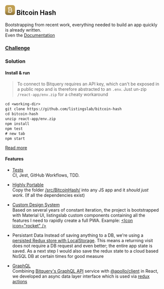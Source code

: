## ![alt text](./react-app/public/svg/logo16.svg "Bitcoin Hash Logo")  Bitcoin Hash

Bootstrapping from recent work, everything needed to build an app quickly is already written.  
Even the [Documentation](./react-app/public/markdown/)

### [Challenge](./react-app/public/markdown/00_challenge.md) 
  
### Solution

#### Install & run

> To connect to Bitquery requires an API key, which can't be exposed in a public repo and is therefore abstracted to an `.env`. Just un-zip `/react-app/env.zip` for a cheaty workaround 

```shell
cd <working-dir>
git clone https://github.com/listingslab/bitcoin-hash
cd bitcoin-hash
unzip react-app/env.zip
npm install
npm test
# new tab
npm start
```


[Read more](https://github.com/listingslab/bitcoin-hash/blob/master/react-app/public/markdown/10_init-project.md)

#### Features

- [Tests](./react-app/public/markdown/05_tests.md)  
    CI, Jest, GitHub Workflows, TDD. 

- [Highly Portable](https://github.com/listingslab/bitcoin-hash/blob/master/react-app/public/markdown/10_init-project.md)  
    Copy the folder [/src/BitcoinHash/](https://github.com/listingslab/bitcoin-hash/tree/master/react-app/src/BitcoinHash) into any JS app and it _should just work_. (If all the dependencies exist)

- [Custom Design System](./react-app/public/markdown/30_design-system.md)       
    Based on several years of constant iteration, the project is bootstrapped with Material UI, listingslab custom components containing all the features I need to rapidly create a full PWA. Example: [&lt;Icon icon="rocket" /&gt;](https://github.com/listingslab/bitcoin-hash/blob/master/react-app/src/BitcoinHash/components/Icon.tsx)

- Persistant Data 
    Instead of saving anything to a DB, we're using a [persisted Redux store with LocalStorage](https://github.com/listingslab/bitcoin-hash/blob/master/react-app/src/BitcoinHash/redux/store.ts). This means a returning visit does not require a DB request and even better; the entire app state is saved. As a next step I would also save the redux state to a cloud based NoSQL DB at certain times for good measure

- [GraphQL](https://github.com/listingslab/bitcoin-hash/blob/feature/graphql/react-app/public/markdown/40_graphql.md)  
    Combining [Bitquery's GraphQL API](https://bitquery.io/labs/graphql) service with [@apollo/client](https://www.npmjs.com/package/@apollo/client) in React, we developed an async data layer interface which is used via [redux actions](https://github.com/listingslab/bitcoin-hash/tree/master/react-app/src/BitcoinHash/redux/actions)
